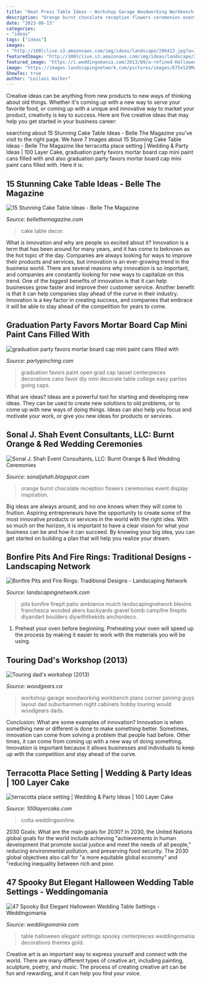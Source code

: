 ```yaml
---
title: "Heat Press Table Ideas ~ Workshop Garage Woodworking Workbench Plans Corner Pinning Guys Layout Dad Suburbanmen Night Cabinets Hobby Touring Would Woodgears Dads"
description: "Orange burnt chocolate reception flowers ceremonies event display inspiration"
date: "2023-08-13"
categories:
- "ideas"
tags: ["ideas"]
images:
- "http://100lclive.s3.amazonaws.com/img/ideas/landscape/206413.jpg?a=1593528109.3433"
featuredImage: "http://100lclive.s3.amazonaws.com/img/ideas/landscape/206413.jpg?a=1593528109.3433"
featured_image: "https://i.weddingomania.com/2013/09/a-refined-Halloween-wedding-table-with-a-gold-sequin-table-runner-black-candles-and-plates-bold-floral-arrangements-and-fruit-on-the-table.jpg"
image: "https://images.landscapingnetwork.com/pictures/images/675x529Max/site_8/ambiance-gardens_409.jpg"
ShowToc: true
author: "Leilani Walker"
---
```



Creative ideas can be anything from new products to new ways of thinking about old things. Whether it's coming up with a new way to serve your favorite food, or coming up with a unique and innovative way to market your product, creativity is key to success. Here are five creative ideas that may help you get started in your business career: 

	

		
searching about 15 Stunning Cake Table Ideas - Belle The Magazine you've visit to the right page. We have 7 Images about 15 Stunning Cake Table Ideas - Belle The Magazine like terracotta place setting | Wedding &amp; Party Ideas | 100 Layer Cake, graduation party favors mortar board cap mini paint cans filled with and also graduation party favors mortar board cap mini paint cans filled with. Here it is:
		
    
## 15 Stunning Cake Table Ideas - Belle The Magazine

<img loading=lazy src="https://bellethemagazine.com/wp-content/uploads/2014/11/wedding-cake-decor-6.jpg" onerror="this.onerror=null;this.src='https://tse1.mm.bing.net/th?id=OIP.rIX-ttjvPQwdhaEFyFoRqQHaLH&amp;pid=15.1';" alt="15 Stunning Cake Table Ideas - Belle The Magazine">

_Source: bellethemagazine.com_

>cake table decor. 

	

What is innovation and why are people so excited about it?
Innovation is a term that has been around for many years, and it has come to beknown as the hot topic of the day. Companies are always looking for ways to improve their products and services, but innovation is an ever-growing trend in the business world. There are several reasons why innovation is so important, and companies are constantly looking for new ways to capitalize on this trend. One of the biggest benefits of innovation is that it can help businesses grow faster and improve their customer service. Another benefit is that it can help companies stay ahead of the curve in their industry. Innovation is a key factor in creating success, and companies that embrace it will be able to stay ahead of the competition for years to come.

    
## Graduation Party Favors Mortar Board Cap Mini Paint Cans Filled With

<img loading=lazy src="http://partypinching.com/wp-content/uploads/2016/11/cache_4098887304.png" onerror="this.onerror=null;this.src='https://tse2.mm.bing.net/th?id=OIP.u7jLjQ5tKBmwjR5qidElMQHaJ4&amp;pid=15.1';" alt="graduation party favors mortar board cap mini paint cans filled with">

_Source: partypinching.com_

>graduation favors paint open grad cap tassel centerpieces decorations cans favor diy mini decorate table college easy parties going caps. 

	

What are ideas?
Ideas are a powerful tool for starting and developing new ideas. They can be used to create new solutions to old problems, or to come up with new ways of doing things. Ideas can also help you focus and motivate your work, or give you new ideas for products or services.

    
## Sonal J. Shah Event Consultants, LLC: Burnt Orange &amp; Red Wedding Ceremonies

<img loading=lazy src="http://2.bp.blogspot.com/-AqwWp2jN6zc/Ux4HaxFukBI/AAAAAAAALk0/QxLrrnaqMH0/s1600/079_IMG_9700_2012-Yvette-Roman-Photography-682x1024.jpg" onerror="this.onerror=null;this.src='https://tse2.mm.bing.net/th?id=OIP.lhSTFKbLjskvE4pI83nG0QHaLH&amp;pid=15.1';" alt="Sonal J. Shah Event Consultants, LLC: Burnt Orange &amp; Red Wedding Ceremonies">

_Source: sonaljshah.blogspot.com_

>orange burnt chocolate reception flowers ceremonies event display inspiration. 

	

Big ideas are always around, and no one knows when they will come to fruition. Aspiring entrepreneurs have the opportunity to create some of the most innovative products or services in the world with the right idea. With so much on the horizon, it is important to have a clear vision for what your business can be and how it can succeed. By knowing your big idea, you can get started on building a plan that will help you realize your dream.

    
## Bonfire Pits And Fire Rings: Traditional Designs - Landscaping Network

<img loading=lazy src="https://images.landscapingnetwork.com/pictures/images/675x529Max/site_8/ambiance-gardens_409.jpg" onerror="this.onerror=null;this.src='https://tse4.mm.bing.net/th?id=OIP.3XXmWpRNBkeRYY5C98RAtQHaFj&amp;pid=15.1';" alt="Bonfire Pits and Fire Rings: Traditional Designs - Landscaping Network">

_Source: landscapingnetwork.com_

>pits bonfire firepit patio ambiance mulch landscapingnetwork blevins franchesca wooded akers backyards gravel bomb campfire firepits diyandart boulders diywiththekids anchordeco. 

	

1. Preheat your oven before beginning. Preheating your oven will speed up the process by making it easier to work with the materials you will be using.

    
## Touring Dad&#039;s Workshop (2013)

<img loading=lazy src="http://woodgears.ca/dads_shop/ds_29-b.jpg" onerror="this.onerror=null;this.src='https://tse4.mm.bing.net/th?id=OIP.ZzBq5K9CNWCGZxKP0tOfOgHaE5&amp;pid=15.1';" alt="Touring dad&#039;s workshop (2013)">

_Source: woodgears.ca_

>workshop garage woodworking workbench plans corner pinning guys layout dad suburbanmen night cabinets hobby touring would woodgears dads. 

	

Conclusion: What are some examples of innovation?
Innovation is when something new or different is done to make something better. Sometimes, innovation can come from solving a problem that people had before. Other times, it can come from coming up with a new way of doing something. Innovation is important because it allows businesses and individuals to keep up with the competition and stay ahead of the curve.

    
## Terracotta Place Setting | Wedding &amp; Party Ideas | 100 Layer Cake

<img loading=lazy src="http://100lclive.s3.amazonaws.com/img/ideas/landscape/206413.jpg?a=1593528109.3433" onerror="this.onerror=null;this.src='https://tse1.mm.bing.net/th?id=OIP.QPDU_p9gMRNZK_RkH75WjwHaLH&amp;pid=15.1';" alt="terracotta place setting | Wedding &amp; Party Ideas | 100 Layer Cake">

_Source: 100layercake.com_

>cotta weddingsonline. 

	

2030 Goals: What are the main goals for 2030?
In 2030, the United Nations global goals for the world include achieving "achievements in human development that promote social justice and meet the needs of all people," reducing environmental pollution, and preserving food security. The 2030 global objectives also call for "a more equitable global economy" and "reducing inequality between rich and poor.

    
## 47 Spooky But Elegant Halloween Wedding Table Settings - Weddingomania

<img loading=lazy src="https://i.weddingomania.com/2013/09/a-refined-Halloween-wedding-table-with-a-gold-sequin-table-runner-black-candles-and-plates-bold-floral-arrangements-and-fruit-on-the-table.jpg" onerror="this.onerror=null;this.src='https://tse4.mm.bing.net/th?id=OIP.x0XGiYUbJjgR0MxfYnv_6AHaJQ&amp;pid=15.1';" alt="47 Spooky But Elegant Halloween Wedding Table Settings - Weddingomania">

_Source: weddingomania.com_

>table halloween elegant settings spooky centerpieces weddingomania decorations themes gold. 

	

Creative art is an important way to express yourself and connect with the world. There are many different types of creative art, including painting, sculpture, poetry, and music. The process of creating creative art can be fun and rewarding, and it can help you find your voice.

